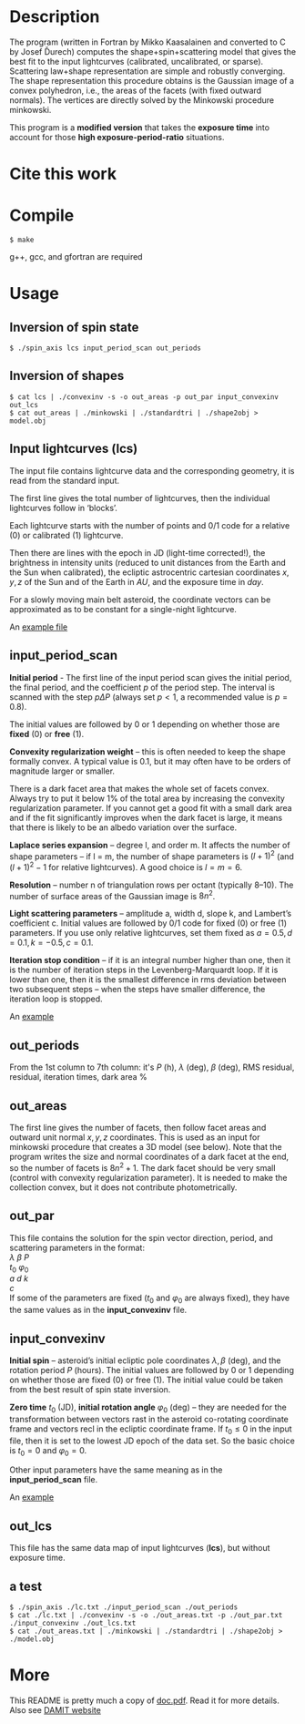 # Description
The program (written in Fortran by Mikko Kaasalainen and converted to C by Josef Ďurech)
computes the shape+spin+scattering model that gives the best fit to the input lightcurves
(calibrated, uncalibrated, or sparse). Scattering law+shape representation are simple and
robustly converging. The shape representation this procedure obtains is the Gaussian image
of a convex polyhedron, i.e., the areas of the facets (with fixed outward normals). The vertices
are directly solved by the Minkowski procedure minkowski.

This program is a **modified version** that takes the **exposure time** into account for those **high 
exposure-period-ratio** situations.

# Cite this work


# Compile
    $ make  
g++, gcc, and gfortran are required

# Usage
## Inversion of spin state
    $ ./spin_axis lcs input_period_scan out_periods
    
## Inversion of shapes
    $ cat lcs | ./convexinv -s -o out_areas -p out_par input_convexinv out_lcs
    $ cat out_areas | ./minkowski | ./standardtri | ./shape2obj > model.obj
    
## Input lightcurves (lcs)
The input file contains lightcurve data and the corresponding geometry, it is read from the
standard input. 

The first line gives the total number of lightcurves, then the individual
lightcurves follow in ‘blocks’. 

Each lightcurve starts with the number of points and 0/1 code
for a relative (0) or calibrated (1) lightcurve. 

Then there are lines with the epoch in JD
(light-time corrected!), the brightness in intensity units (reduced to unit distances from the
Earth and the Sun when calibrated), the ecliptic astrocentric cartesian coordinates $x, y, z$ of
the Sun and of the Earth in $AU$, and the exposure time in $day$.  

For a slowly moving main belt asteroid, the coordinate vectors can be approximated as
to be constant for a single-night lightcurve.

An [example file](https://github.com/fsh1201/inverse-problems-of-fast-rotating-asteroid/blob/main/lc.txt)

## input_period_scan
**Initial period** - The first line of the input period scan gives the initial period, the final period, and the
coefficient $p$ of the period step. The interval is scanned with the step $p\Delta P$ (always set $p < 1$,
a recommended value is $p = 0.8$). 

The initial values are followed by 0 or 1 depending on whether those are **fixed** (0) or
**free** (1). 

**Convexity regularization weight** – this is often needed to keep the shape formally convex.
A typical value is $0.1$, but it may often have to be orders of magnitude larger or smaller.

There is a dark facet area that makes the whole set of facets convex. Always try to put
it below 1% of the total area by increasing the convexity regularization parameter. If you
cannot get a good fit with a small dark area and if the fit significantly improves when the
dark facet is large, it means that there is likely to be an albedo variation over the surface.

**Laplace series expansion** – degree l, and order m. It affects the number of shape parameters –
if l = m, the number of shape parameters is $(l + 1)^2$
(and $(l + 1)^2 − 1$ for relative lightcurves).
A good choice is $l = m = 6$.

**Resolution** – number n of triangulation rows per octant (typically $8–10$). The number of
surface areas of the Gaussian image is $8n^2$.

**Light scattering parameters** – amplitude a, width d, slope k, and Lambert’s coefficient c. Initial
values are followed by 0/1 code for fixed (0) or free (1) parameters. If you use only relative lightcurves, 
set them fixed as $a = 0.5, d = 0.1, k = −0.5, c=0.1$.

**Iteration stop condition** – if it is an integral number higher than one, then it is the number
of iteration steps in the Levenberg-Marquardt loop. If it is lower than one, then it is the
smallest difference in rms deviation between two subsequent steps – when the steps have
smaller difference, the iteration loop is stopped.

An [example](https://github.com/fsh1201/inverse-problems-of-fast-rotating-asteroid/blob/main/input_period_scan)

## out_periods
From the 1st column to 7th column: it's $P$ (h), $\lambda$ (deg), $\beta$ (deg), RMS residual, 
residual, iteration times, dark area %

## out_areas
The first line gives the number of facets, then follow facet areas and outward unit normal
$x, y, z$ coordinates. This is used as an input for minkowski procedure that creates a 3D model
(see below). Note that the program writes the size and normal coordinates of a dark facet
at the end, so the number of facets is $8n^2 + 1$. The dark facet should be very small (control
with convexity regularization parameter). It is needed to make the collection convex, but it
does not contribute photometrically.

## out_par
This file contains the solution for the spin vector direction, period, and scattering parameters
in the format:  
$λ$ $β$ $P$  
$t_0$ $φ_0$  
$a$ $d$ $k$  
$c$  
If some of the parameters are fixed ($t_0$ and $φ_0$ are always fixed), they have the same values
as in the **input_convexinv** file.

## input_convexinv
**Initial spin** – asteroid’s initial ecliptic pole coordinates $λ, β$ (deg), and the rotation period $P$
(hours). The initial values are followed by 0 or 1 depending on whether those are fixed (0) or
free (1). The initial value could be taken from the best result of spin state inversion.

**Zero time** $t_0$ (JD), **initial rotation angle** $φ_0$ (deg) – they are needed for the transformation
between vectors rast in the asteroid co-rotating coordinate frame and vectors recl in the
ecliptic coordinate frame.
If $t_0 ≤ 0$ in the input file, then it is set to the lowest JD epoch of the data set. So the
basic choice is $t_0 = 0$ and $φ_0 = 0$.

Other input parameters have the same meaning as in the
**input_period_scan** file.

An [example](https://github.com/fsh1201/inverse-problems-of-fast-rotating-asteroid/blob/main/input_convexinv)

## out_lcs
This file has the same data map of input lightcurves (**lcs**), but without exposure time.

## a test
    $ ./spin_axis ./lc.txt ./input_period_scan ./out_periods
    $ cat ./lc.txt | ./convexinv -s -o ./out_areas.txt -p ./out_par.txt ./input_convexinv ./out_lcs.txt
    $ cat ./out_areas.txt | ./minkowski | ./standardtri | ./shape2obj > ./model.obj

# More
This README is pretty much a copy of [doc.pdf](https://github.com/fsh1201/inverse-problems-of-fast-rotating-asteroid/blob/main/doc.pdf). Read it for more details. 
Also see [DAMIT website](https://astro.troja.mff.cuni.cz/projects/damit/)
